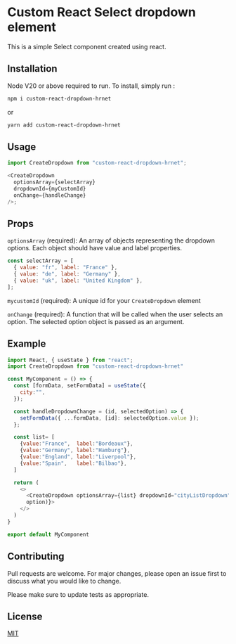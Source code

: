 # Custom React Select dropdown element

This is a simple Select component created using react.

## Installation

Node V20 or above required to run. To install, simply run :

```bash
npm i custom-react-dropdown-hrnet
```

or

```bash
yarn add custom-react-dropdown-hrnet
```

## Usage

```javascript
import CreateDropdown from "custom-react-dropdown-hrnet";

<CreateDropdown
  optionsArray={selectArray}
  dropdownId={myCustomId}
  onChange={handleChange}
/>;
```

## Props

`optionsArray` (required): An array of objects representing the dropdown options. Each object should have value and label properties.

```javascript
const selectArray = [
  { value: "fr", label: "France" },
  { value: "de", label: "Germany" },
  { value: "uk", label: "United Kingdom" },
];
```

`mycustomId` (required): A unique id for your `CreateDropdown` element

`onChange` (required): A function that will be called when the user selects an option. The selected option object is passed as an argument.

## Example

```javascript
import React, { useState } from "react";
import CreateDropdown from "custom-react-dropdown-hrnet"

const MyComponent = () => {
  const [formData, setFormData] = useState({
    city:"",
  });

  const handleDropdownChange = (id, selectedOption) => {
    setFormData({ ...formData, [id]: selectedOption.value });
  };

  const list= [
    {value:"France",  label:"Bordeaux"},
    {value:"Germany", label:"Hamburg"},
    {value:"England", label:"Liverpool"},
    {value:"Spain",   label:"Bilbao"},
  ]

  return (
    <>
      <CreateDropdown optionsArray={list} dropdownId="cityListDropdown" onChange={(option) => handleDropdownChange("city",
      option)}>
    </>
  )
}

export default MyComponent

```

## Contributing

Pull requests are welcome. For major changes, please open an issue first
to discuss what you would like to change.

Please make sure to update tests as appropriate.

## License

[MIT](https://choosealicense.com/licenses/mit/)
